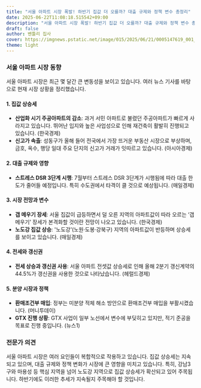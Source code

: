 ```yaml
---
title: "서울 아파트 시장 폭발! 하반기 집값 더 오를까? 대출 규제와 정책 변수 총정리"
date: 2025-06-22T11:08:18.515542+09:00
description: "서울 아파트 시장 폭발! 하반기 집값 더 오를까? 대출 규제와 정책 변수 총정리"
draft: false
author: 벤틀리 집사
cover: https://imgnews.pstatic.net/image/015/2025/06/21/0005147619_001_20250621193211234.jpg
theme: light
---
```


### 서울 아파트 시장 동향

서울 아파트 시장은 최근 몇 달간 큰 변동성을 보이고 있습니다. 여러 뉴스 기사를 바탕으로 현재 시장 상황을 정리했습니다.

#### 1. 집값 상승세
- **산업화 시기 주공아파트의 감소**: 과거 서민 아파트로 불렸던 주공아파트가 빠르게 사라지고 있습니다. 뛰어난 입지와 높은 사업성으로 인해 재건축이 활발히 진행되고 있습니다. (한국경제)
- **신고가 속출**: 성동구가 올해 들어 전국에서 가장 뜨거운 부동산 시장으로 부상하며, 금호, 옥수, 행당 일대 주요 단지의 신고가 거래가 잇따르고 있습니다. (아시아경제)

#### 2. 대출 규제와 영향
- **스트레스 DSR 3단계 시행**: 7월부터 스트레스 DSR 3단계가 시행됨에 따라 대출 한도가 줄어들 예정입니다. 특히 수도권에서 타격이 클 것으로 예상됩니다. (매일경제)

#### 3. 시장 전망과 변수
- **갭 메우기 장세**: 서울 집값이 급등하면서 덜 오른 지역의 아파트값이 따라 오르는 ‘갭 메우기’ 장세가 본격화할 것이란 전망이 나오고 있습니다. (한국경제)
- **노도강 집값 상승**: '노도강'(노원·도봉·강북구) 지역의 아파트값이 반등하며 상승세를 보이고 있습니다. (매일경제)

#### 4. 전세와 갱신권
- **전세 상승과 갱신권 사용**: 서울 아파트 전셋값 상승세로 인해 올해 2분기 갱신계약의 44.5%가 갱신권을 사용한 것으로 나타났습니다. (헤럴드경제)

#### 5. 분양 시장과 정책
- **환매조건부 매입**: 정부는 미분양 적체 해소 방안으로 환매조건부 매입을 부활시켰습니다. (머니투데이)
- **GTX 진행 상황**: GTX 사업이 일부 노선에서 변수에 부딪히고 있지만, 적기 준공을 목표로 진행 중입니다. (뉴스1)

### 전문가 의견
서울 아파트 시장은 여러 요인들이 복합적으로 작용하고 있습니다. 집값 상승세는 지속되고 있으며, 대출 규제와 정책 변화가 시장에 큰 영향을 미치고 있습니다. 특히, 강남3구와 마용성 등 핵심 지역을 넘어 노도강 지역으로 집값 상승세가 확산되고 있어 주목됩니다. 하반기에도 이러한 추세가 지속될지 주목해야 할 것입니다.